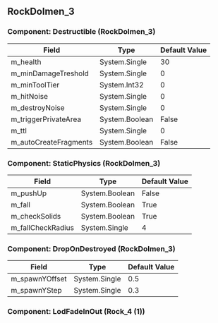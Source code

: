 ## RockDolmen_3

### Component: Destructible (RockDolmen_3)

|Field|Type|Default Value|
|-----|----|-------------|
|m_health|System.Single|30|
|m_minDamageTreshold|System.Single|0|
|m_minToolTier|System.Int32|0|
|m_hitNoise|System.Single|0|
|m_destroyNoise|System.Single|0|
|m_triggerPrivateArea|System.Boolean|False|
|m_ttl|System.Single|0|
|m_autoCreateFragments|System.Boolean|False|

### Component: StaticPhysics (RockDolmen_3)

|Field|Type|Default Value|
|-----|----|-------------|
|m_pushUp|System.Boolean|False|
|m_fall|System.Boolean|True|
|m_checkSolids|System.Boolean|True|
|m_fallCheckRadius|System.Single|4|

### Component: DropOnDestroyed (RockDolmen_3)

|Field|Type|Default Value|
|-----|----|-------------|
|m_spawnYOffset|System.Single|0.5|
|m_spawnYStep|System.Single|0.3|

### Component: LodFadeInOut (Rock_4 (1))

